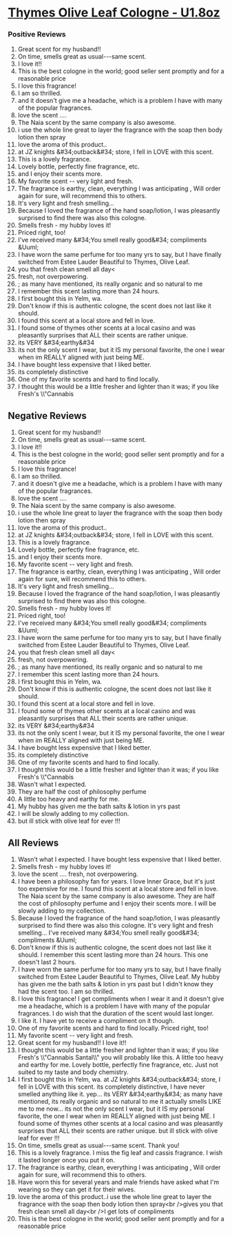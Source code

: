 # [Thymes Olive Leaf Cologne - U1.8oz](https://products.checkmycream.com/products/Thymes-Olive-Leaf-Cologne-U1.8oz.html)

### Positive Reviews

<ol>
      <li>Great scent for my husband!!</li>
      <li>On time, smells great as usual---same scent.</li>
      <li>I love it!!</li>
      <li>This is the best cologne in the world; good seller sent promptly and for a reasonable price</li>
      <li>I love this fragrance!  </li>
      <li>I am so thrilled.</li>
      <li>and it doesn&#x27;t give me a headache, which is a problem I have with many of the popular fragrances.  </li>
      <li>love the scent ....</li>
      <li>The Naia scent by the same company is also awesome.  </li>
      <li>i use the whole line great to layer the fragrance with the soap then body lotion then spray</li>
      <li>love the aroma of this product..</li>
      <li>at JZ knights &amp;#34;outback&amp;#34; store, I fell in LOVE with this scent.</li>
      <li>This is a lovely fragrance.</li>
      <li>Lovely bottle, perfectly fine fragrance, etc.</li>
      <li>and I enjoy their scents more.  </li>
      <li>My favorite scent  --  very light and fresh.</li>
      <li>The fragrance is earthy, clean, everything I was anticipating , Will order again for sure, will recommend this to others.</li>
      <li>It&#x27;s very light and fresh smelling...  </li>
      <li>Because I loved the fragrance of the hand soap/lotion, I was pleasantly surprised to find there was also this cologne.  </li>
      <li>Smells fresh - my hubby loves it!</li>
      <li>Priced right, too!</li>
      <li>I&#x27;ve received many &amp;#34;You smell really good&amp;#34; compliments &amp;Uuml;</li>
      <li>I have worn the same perfume for too many yrs to say, but I have finally switched from Estee Lauder Beautiful to Thymes, Olive Leaf.</li>
      <li>you that fresh clean smell all day&lt;</li>
      <li>fresh, not overpowering.</li>
      <li>; as many have mentioned, its really organic and so natural to me</li>
      <li>I remember this scent lasting more than 24 hours.</li>
      <li>I first bought this in Yelm, wa.</li>
      <li>Don&#x27;t know if this is authentic cologne, the scent does not last like it should.  </li>
      <li>I found this scent at a local store and fell in love.  </li>
      <li>I found some of thymes other scents at a local casino and was pleasantly surprises that ALL their scents are rather unique.</li>
      <li>its VERY &amp;#34;earthy&amp;#34</li>
      <li>its not the only scent I wear, but it IS my personal favorite, the one I wear when im REALLY aligned with just being ME.</li>
      <li>I have bought less expensive that I liked better.</li>
      <li>its completely distinctive</li>
      <li>One of my favorite scents and hard to find locally.</li>
      <li>I thought this would be a little fresher and lighter than it was; if you like Fresh&#x27;s \\&quot;Cannabis</li>
</ol>


<h2>Negative Reviews</h2>
<ol>
<li> Great scent for my husband!!</li>
<li> On time, smells great as usual---same scent.</li>
<li> I love it!!</li>
<li> This is the best cologne in the world; good seller sent promptly and for a reasonable price</li>
<li> I love this fragrance!  </li>
<li> I am so thrilled.</li>
<li> and it doesn&#x27;t give me a headache, which is a problem I have with many of the popular fragrances.  </li>
<li> love the scent ....</li>
<li> The Naia scent by the same company is also awesome.  </li>
<li> i use the whole line great to layer the fragrance with the soap then body lotion then spray</li>
<li> love the aroma of this product..</li>
<li> at JZ knights &amp;#34;outback&amp;#34; store, I fell in LOVE with this scent.</li>
<li> This is a lovely fragrance.</li>
<li> Lovely bottle, perfectly fine fragrance, etc.</li>
<li> and I enjoy their scents more.  </li>
<li> My favorite scent  --  very light and fresh.</li>
<li> The fragrance is earthy, clean, everything I was anticipating , Will order again for sure, will recommend this to others.</li>
<li> It&#x27;s very light and fresh smelling...  </li>
<li> Because I loved the fragrance of the hand soap/lotion, I was pleasantly surprised to find there was also this cologne.  </li>
<li> Smells fresh - my hubby loves it!</li>
<li> Priced right, too!</li>
<li> I&#x27;ve received many &amp;#34;You smell really good&amp;#34; compliments &amp;Uuml;</li>
<li> I have worn the same perfume for too many yrs to say, but I have finally switched from Estee Lauder Beautiful to Thymes, Olive Leaf.</li>
<li> you that fresh clean smell all day&lt;</li>
<li> fresh, not overpowering.</li>
<li> ; as many have mentioned, its really organic and so natural to me</li>
<li> I remember this scent lasting more than 24 hours.</li>
<li> I first bought this in Yelm, wa.</li>
<li> Don&#x27;t know if this is authentic cologne, the scent does not last like it should.  </li>
<li> I found this scent at a local store and fell in love.  </li>
<li> I found some of thymes other scents at a local casino and was pleasantly surprises that ALL their scents are rather unique.</li>
<li> its VERY &amp;#34;earthy&amp;#34</li>
<li> its not the only scent I wear, but it IS my personal favorite, the one I wear when im REALLY aligned with just being ME.</li>
<li> I have bought less expensive that I liked better.</li>
<li> its completely distinctive</li>
<li> One of my favorite scents and hard to find locally.</li>
<li> I thought this would be a little fresher and lighter than it was; if you like Fresh&#x27;s \\&quot;Cannabis</li>
<li> Wasn&#x27;t what I expected.</li>
<li> They are half the cost of philosophy perfume</li>
<li> A little too heavy and earthy for me.</li>
<li> My hubby has given me the bath salts &amp; lotion in yrs past</li>
<li> I will be slowly adding to my collection.</li>
<li> but ill stick with olive leaf for ever !!!</li>
</ol>

<h2>All Reviews</h2>

<ol>
    <li> Wasn&#x27;t what I expected. I have bought less expensive that I liked better.</li>
    <li> Smells fresh - my hubby loves it!</li>
    <li> love the scent .... fresh, not overpowering.</li>
    <li> I have been a philosophy fan for years.  I love Inner Grace, but it&#x27;s just too expensive for me.  I found this scent at a local store and fell in love.  The Naia scent by the same company is also awesome.  They are half the cost of philosophy perfume and I enjoy their scents more.  I will be slowly adding to my collection.</li>
    <li> Because I loved the fragrance of the hand soap/lotion, I was pleasantly surprised to find there was also this cologne.  It&#x27;s very light and fresh smelling...  I&#x27;ve received many &amp;#34;You smell really good&amp;#34; compliments &amp;Uuml;</li>
    <li> Don&#x27;t know if this is authentic cologne, the scent does not last like it should.  I remember this scent lasting more than 24 hours. This one doesn&#x27;t last 2 hours.</li>
    <li> I have worn the same perfume for too many yrs to say, but I have finally switched from Estee Lauder Beautiful to Thymes, Olive Leaf. My hubby has given me the bath salts &amp; lotion in yrs past but I didn&#x27;t know they had the scent too. I am so thrilled.</li>
    <li> I love this fragrance!  I get compliments when I wear it and it doesn&#x27;t give me a headache, which is a problem I have with many of the popular fragrances.  I do wish that the duration of the scent would last longer.</li>
    <li> I like it.  I have yet to receive a compliment on it though.</li>
    <li> One of my favorite scents and hard to find locally. Priced right, too!</li>
    <li> My favorite scent  --  very light and fresh.</li>
    <li> Great scent for my husband!! I love it!!</li>
    <li> I thought this would be a little fresher and lighter than it was; if you like Fresh&#x27;s \\&quot;Cannabis Santal\\&quot; you will probably like this. A little too heavy and earthy for me. Lovely bottle, perfectly fine fragrance, etc. Just not suited to my taste and body chemistry.</li>
    <li> I first bought this in Yelm, wa. at JZ knights &amp;#34;outback&amp;#34; store, I fell in LOVE with this scent. its completely distinctive, I have never smelled anything like it. yep... its VERY &amp;#34;earthy&amp;#34; as many have mentioned, its really organic and so natural to me it actually smells LIKE me to me now... its not the only scent I wear, but it IS my personal favorite, the one I wear when im REALLY aligned with just being ME. I found some of thymes other scents at a local casino and was pleasantly surprises that ALL their scents are rather unique. but ill stick with olive leaf for ever !!!</li>
    <li> On time, smells great as usual---same scent. Thank you!</li>
    <li> This is a lovely fragrance. I miss the fig leaf and cassis fragrance. I wish it lasted longer once you put it on.</li>
    <li> The fragrance is earthy, clean, everything I was anticipating , Will order again for sure, will recommend this to others.</li>
    <li> Have worn this for several years and male friends have asked what I&#x27;m wearing so they can get it for their wives.</li>
    <li> love the aroma of this product..i use the whole line great to layer the fragrance with the soap then body lotion then spray&lt;br /&gt;gives you that fresh clean smell all day&lt;br /&gt;I get lots of compliments</li>
    <li> This is the best cologne in the world; good seller sent promptly and for a reasonable price</li>
</ol>




